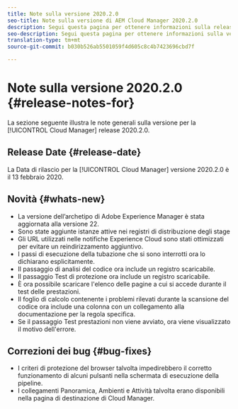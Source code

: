 ```yaml
---
title: Note sulla versione 2020.2.0
seo-title: Note sulla versione di AEM Cloud Manager 2020.2.0
description: Segui questa pagina per ottenere informazioni sulla release 2020.2.0 di Cloud Manager
seo-description: Segui questa pagina per ottenere informazioni sulla versione 2020.2.0 di AEM Cloud Manager
translation-type: tm+mt
source-git-commit: b030b526ab5501059f4d605c8c4b7423696cbd7f

---
```


# Note sulla versione 2020.2.0 {#release-notes-for}

La sezione seguente illustra le note generali sulla versione per la [!UICONTROL Cloud Manager] release 2020.2.0.

## Release Date {#release-date}

La Data di rilascio per la [!UICONTROL Cloud Manager] versione 2020.2.0 è il 13 febbraio 2020.

## Novità {#whats-new}

* La versione dell’archetipo di Adobe Experience Manager è stata aggiornata alla versione 22.
* Sono state aggiunte istanze attive nei registri di distribuzione degli stage
* Gli URL utilizzati nelle notifiche Experience Cloud sono stati ottimizzati per evitare un reindirizzamento aggiuntivo.
* I passi di esecuzione della tubazione che si sono interrotti ora lo dichiarano esplicitamente.
* Il passaggio di analisi del codice ora include un registro scaricabile.
* Il passaggio Test di protezione ora include un registro scaricabile.
* È ora possibile scaricare l&#39;elenco delle pagine a cui si accede durante il test delle prestazioni.
* Il foglio di calcolo contenente i problemi rilevati durante la scansione del codice ora include una colonna con un collegamento alla documentazione per la regola specifica.
* Se il passaggio Test prestazioni non viene avviato, ora viene visualizzato il motivo dell&#39;errore.

## Correzioni dei bug {#bug-fixes}

* I criteri di protezione del browser talvolta impedirebbero il corretto funzionamento di alcuni pulsanti nella schermata di esecuzione della pipeline.
* I collegamenti Panoramica, Ambienti e Attività talvolta erano disponibili nella pagina di destinazione di Cloud Manager.
